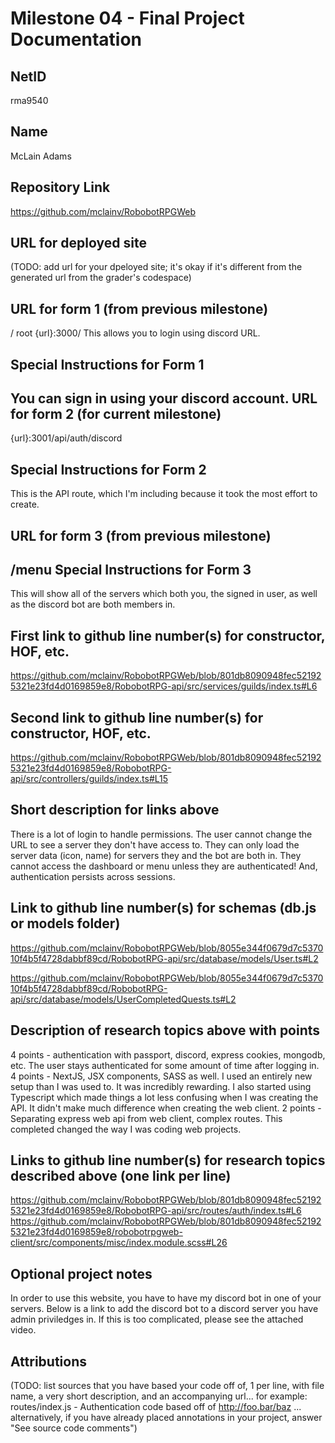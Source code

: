 Milestone 04 - Final Project Documentation
===

NetID
---
rma9540

Name
---
McLain Adams

Repository Link
---
https://github.com/mclainv/RobobotRPGWeb

URL for deployed site 
---
(TODO: add url for your dpeloyed site; it's okay if it's different from the generated url from the grader's codespace)

URL for form 1 (from previous milestone) 
---
/
root
{url}:3000/
This allows you to login using discord URL.

Special Instructions for Form 1
---
You can sign in using your discord account.
URL for form 2 (for current milestone)
---
{url}:3001/api/auth/discord

Special Instructions for Form 2
---
This is the API route, which I'm including because it took the most effort to create.

URL for form 3 (from previous milestone) 
---
/menu
Special Instructions for Form 3
---
This will show all of the servers which both you, the signed in user, as well as the discord bot are both members in.

First link to github line number(s) for constructor, HOF, etc.
---
https://github.com/mclainv/RobobotRPGWeb/blob/801db8090948fec521925321e23fd4d0169859e8/RobobotRPG-api/src/services/guilds/index.ts#L6

Second link to github line number(s) for constructor, HOF, etc.
---
https://github.com/mclainv/RobobotRPGWeb/blob/801db8090948fec521925321e23fd4d0169859e8/RobobotRPG-api/src/controllers/guilds/index.ts#L15

Short description for links above
---
There is a lot of login to handle permissions. The user cannot change the URL to see a server they don't have access to. They can only load the server data (icon, name) for servers they and the bot are both in. They cannot access the dashboard or menu unless they are authenticated! And, authentication persists across sessions.

Link to github line number(s) for schemas (db.js or models folder)
---
https://github.com/mclainv/RobobotRPGWeb/blob/8055e344f0679d7c537010f4b5f4728dabbf89cd/RobobotRPG-api/src/database/models/User.ts#L2

https://github.com/mclainv/RobobotRPGWeb/blob/8055e344f0679d7c537010f4b5f4728dabbf89cd/RobobotRPG-api/src/database/models/UserCompletedQuests.ts#L2

Description of research topics above with points
---
4 points - authentication with passport, discord, express cookies, mongodb, etc. The user stays authenticated for some amount of time after logging in.
4 points - NextJS, JSX components, SASS as well. I used an entirely new setup than I was used to. It was incredibly rewarding. I also started using Typescript which made things a lot less confusing when I was creating the API. It didn't make much difference when creating the web client.
2 points - Separating express web api from web client, complex routes. This completed changed the way I was coding web projects.

Links to github line number(s) for research topics described above (one link per line)
---
https://github.com/mclainv/RobobotRPGWeb/blob/801db8090948fec521925321e23fd4d0169859e8/RobobotRPG-api/src/routes/auth/index.ts#L6
https://github.com/mclainv/RobobotRPGWeb/blob/801db8090948fec521925321e23fd4d0169859e8/robobotrpgweb-client/src/components/misc/index.module.scss#L26

Optional project notes 
--- 
In order to use this website, you have to have my discord bot in one of your servers. Below is a link to add the discord bot to a discord server you have admin priviledges in. If this is too complicated, please see the attached video.

Attributions
---
(TODO:  list sources that you have based your code off of, 1 per line, with file name, a very short description, and an accompanying url... for example: routes/index.js - Authentication code based off of http://foo.bar/baz ... alternatively, if you have already placed annotations in your project, answer "See source code comments")